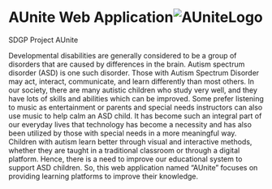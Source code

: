 # AUnite Web Application![AUniteLogo](https://user-images.githubusercontent.com/126225500/229269055-71c726e3-a95f-4c17-8a89-88cf878e9032.png)


SDGP Project AUnite

Developmental disabilities are generally considered to be a group of disorders that are caused by 
differences in the brain. Autism spectrum disorder (ASD) is one such disorder. Those with Autism 
Spectrum Disorder may act, interact, communicate, and learn differently than most others. In 
our society, there are many autistic children who study very well, and they have lots of skills and 
abilities which can be improved. Some prefer listening to music as entertainment or parents and 
special needs instructors can also use music to help calm an ASD child. It has become such an 
integral part of our everyday lives that technology has become a necessity and has also been 
utilized by those with special needs in a more meaningful way. Children with autism learn better 
through visual and interactive methods, whether they are taught in a traditional classroom or 
through a digital platform. Hence, there is a need to improve our educational system to support 
ASD children. So, this web application named “AUnite” focuses on providing learning platforms 
to improve their knowledge.
